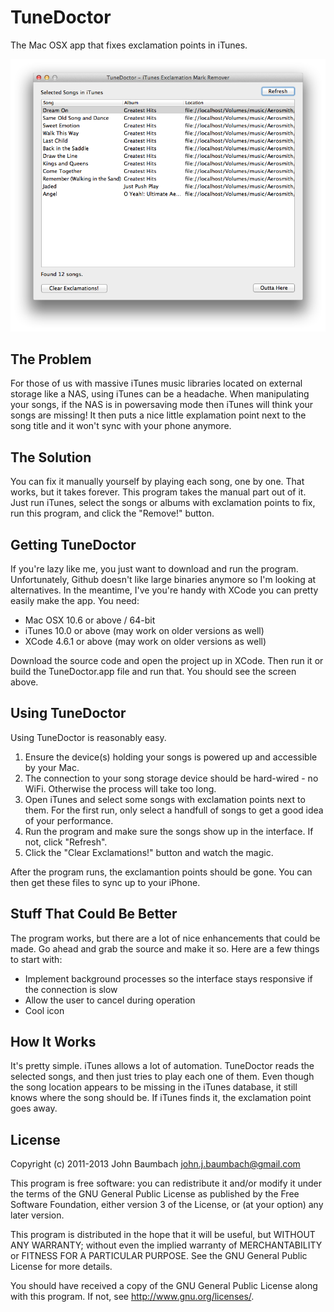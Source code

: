 TuneDoctor
==========
The Mac OSX app that fixes exclamation points in iTunes.

![Tune Doctor Screenshot](tunedoctor-screenshot.png "Screenshot")

The Problem
-----------
For those of us with massive iTunes music libraries located on external storage like a NAS, using iTunes can be a headache.  When manipulating your songs, if the NAS is in powersaving mode then iTunes will think your songs are missing!  It then puts a nice little explamation point next to the song title and it won't sync with your phone anymore.

The Solution
------------
You can fix it manually yourself by playing each song, one by one.  That works, but it takes forever.  This program takes the manual part out of it.  Just run iTunes, select the songs or albums with exclamation points to fix, run this program, and click the "Remove!" button.

Getting TuneDoctor
------------------
If you're lazy like me, you just want to download and run the program.  Unfortunately, Github doesn't like large binaries anymore so I'm looking at alternatives.  In the meantime, I've you're handy with XCode you can pretty easily make the app.  You need:

* Mac OSX 10.6 or above / 64-bit
* iTunes 10.0 or above (may work on older versions as well)
* XCode 4.6.1 or above (may work on older versions as well)

Download the source code and open the project up in XCode.  Then run it or build the TuneDoctor.app file and run that.  You should see the screen above.  

Using TuneDoctor
----------------
Using TuneDoctor is reasonably easy.  

1. Ensure the device(s) holding your songs is powered up and accessible by your Mac.
1. The connection to your song storage device should be hard-wired - no WiFi.  Otherwise the process will take too long.
1. Open iTunes and select some songs with exclamation points next to them.  For the first run, only select a handfull of songs to get a good idea of your performance.
1. Run the program and make sure the songs show up in the interface.  If not, click "Refresh".
1. Click the "Clear Exclamations!" button and watch the magic.

After the program runs, the exclamantion points should be gone.  You can then get these files to sync up to your iPhone.

Stuff That Could Be Better
--------------------------
The program works, but there are a lot of nice enhancements that could be made.  Go ahead and grab the source and make it so.  Here are a few things to start with:

* Implement background processes so the interface stays responsive if the connection is slow
* Allow the user to cancel during operation
* Cool icon

How It Works
------------
It's pretty simple.  iTunes allows a lot of automation.  TuneDoctor reads the selected songs, and then just tries to play each one of them.  Even though the song location appears to be missing in the iTunes database, it still knows where the song should be.  If iTunes finds it, the exclamation point goes away.

License
-------
Copyright (c) 2011-2013 John Baumbach <john.j.baumbach@gmail.com>

This program is free software: you can redistribute it and/or modify it under the terms of the GNU General Public License as published by the Free Software Foundation, either version 3 of the License, or (at your option) any later version.

This program is distributed in the hope that it will be useful, but WITHOUT ANY WARRANTY; without even the implied warranty of MERCHANTABILITY or FITNESS FOR A PARTICULAR PURPOSE.  See the GNU General Public License for more details.

You should have received a copy of the GNU General Public License along with this program.  If not, see <http://www.gnu.org/licenses/>.

